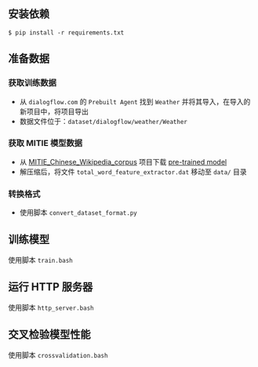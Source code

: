 ## 安装依赖

```console
$ pip install -r requirements.txt
```

## 准备数据
### 获取训练数据
 - 从 `dialogflow.com` 的 `Prebuilt Agent` 找到 `Weather` 并将其导入，在导入的新项目中，将项目导出
 - 数据文件位于：`dataset/dialogflow/weather/Weather`
### 获取 MITIE 模型数据
  - 从 [MITIE_Chinese_Wikipedia_corpus](https://github.com/howl-anderson/MITIE_Chinese_Wikipedia_corpus/) 项目下载 [pre-trained model](https://github.com/howl-anderson/MITIE_Chinese_Wikipedia_corpus/releases/download/0.1/total_word_feature_extractor.dat.tar.gz)
  - 解压缩后，将文件 `total_word_feature_extractor.dat` 移动至 `data/` 目录
### 转换格式
 - 使用脚本 `convert_dataset_format.py`
## 训练模型

使用脚本 `train.bash`



## 运行 HTTP 服务器

使用脚本 `http_server.bash`

## 交叉检验模型性能

使用脚本 `crossvalidation.bash`